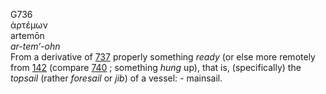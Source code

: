 <body>
  <p>G736<br>  ἀρτέμων  <br> artemōn  <br><i>ar-tem‘-ohn </i><br>From a derivative of <a href="g0737.htm">737</a>  properly something <i>ready</i> (or else more remotely from <a href="g0142.htm">142</a> (compare <a href="g0740.htm">740</a> ; something <i>hung</i> up), that is, (specifically) the <i>topsail</i> (rather <i>foresail</i> or <i>jib</i>) of a vessel: - mainsail.<br></p>
 </body>